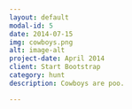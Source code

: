 ```yaml
---
layout: default
modal-id: 5
date: 2014-07-15
img: cowboys.png
alt: image-alt
project-date: April 2014
client: Start Bootstrap
category: hunt
description: Cowboys are poo.

---
```

